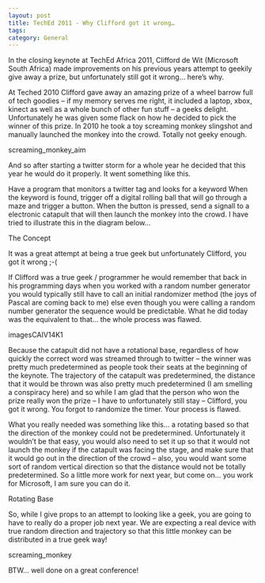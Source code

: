 ```yaml
---
layout: post
title: TechEd 2011 - Why Clifford got it wrong…
tags: 
category: General
---
```

In the closing keynote at TechEd Africa 2011, Clifford de Wit (Microsoft South Africa) made improvements on his previous years attempt to geekily give away a prize, but unfortunately still got it wrong… here’s why.

At Teched 2010 Clifford gave away an amazing prize of a wheel barrow full of tech goodies – if my memory serves me right, it included a laptop, xbox, kinect as well as a whole bunch of other fun stuff – a geeks delight. Unfortunately he was given some flack on how he decided to pick the winner of this prize. In 2010 he took a toy screaming monkey slingshot and manually launched the monkey into the crowd. Totally not geeky enough.

screaming_monkey_aim

And so after starting a twitter storm for a whole year he decided that this year he would do it properly. It went something like this.

Have a program that monitors a twitter tag and looks for a keyword
When the keyword is found, trigger off a digital rolling ball that will go through a maze and trigger a button.
When the button is pressed, send a signall to a electronic catapult that will then launch the monkey into the crowd.
I have tried to illustrate this in the diagram below…

The Concept

It was a great attempt at being a true geek but unfortunately Clifford, you got it wrong ;-(

If Clifford was a true geek / programmer he would remember that back in his programming days when you worked with a random number generator you would typically still have to call an initial randomizer method (the joys of Pascal are coming back to me) else even though you were calling a random number generator the sequence would be predictable. What he did today was the equivalent to that… the whole process was flawed.

imagesCAIV14K1

Because the catapult did not have a rotational base, regardless of how quickly the correct word was streamed through to twitter – the winner was pretty much predetermined as people took their seats at the beginning of the keynote. The trajectory of the catapult was predetermined, the distance that it would be thrown was also pretty much predetermined (I am smelling a conspiracy here) and so while I am glad that the person who won the prize really won the prize – I have to unfortunately still stay – Clifford, you got it wrong. You forgot to randomize the timer. Your process is flawed.

What you really needed was something like this… a rotating based so that the direction of the monkey could not be predetermined. Unfortunately it wouldn’t be that easy, you would also need to set it up so that it would not launch the monkey if the catapult was facing the stage, and make sure that it would go out in the direction of the crowd – also, you would want some sort of random vertical direction so that the distance would not be totally predetermined. So a little more work for next year, but come on… you work for Microsoft, I am sure you can do it.

Rotating Base

 

So, while I give props to an attempt to looking like a geek, you are going to have to really do a proper job next year. We are expecting a real device with true random direction and trajectory so that this little monkey can be distributed in a true geek way!

screaming_monkey

BTW… well done on a great conference!